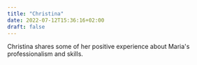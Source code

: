```yaml
---
title: "Christina"
date: 2022-07-12T15:36:16+02:00
draft: false
---
```


Christina shares some of her positive experience about Maria's professionalism and skills. 
